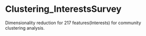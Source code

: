 # Clustering_InterestsSurvey
Dimensionality reduction for 217 features(Interests) for community clustering analysis.
